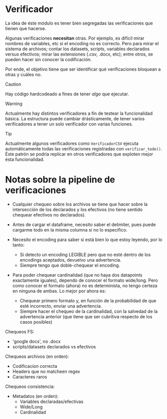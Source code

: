# Verificador

La idea de éste módulo es tener bien segregadas las verificaciones que tienen que hacerse.

Algunas verificaciones **necesitan** otras. Por ejemplo, es difícil mirar nombres de variables, etc si el encoding no es
correcto. Pero para mirar el sistema de archivos; contar los datasets, scripts, variables declarados versus efectivos;
mirar las extensiones (.csv, .docx, etc); entre otros, se pueden hacer sin conocer la codificación.

Por ende, el objetivo tiene que ser identificar qué verificaciones bloquean a otras y cuáles no.

> [!CAUTION]
> Hay código hardcodeado a fines de tener _algo_ que ejecutar.

> [!WARNING]
> Actualmente hay distintos verificadores a fin de testear la funcionalidad básica.
> La estructura puede cambiar drásticamente, de tener varios verificadores a tener un
> solo verificador con varias funciones.

> [!TIP]
> Actualmente algunos verificadores como `VerificadorCSV` ejecuta automáticamente todas las verificaciones registradas 
> con `verificar_todo()`. Éste patrón se podría replicar en otros verificadores que exploten mejor ésta funcionalidad.

# Notas sobre la pipeline de verificaciones

- Cualquier chequeo sobre los archivos se tiene que hacer sobre la intersección de los declarados y los efectivos (no tiene sentido chequear efectivos no declarados).

- Antes de cargar el dataframe, necesito saber el delimiter, pues puede cargarme todo en la misma columna si no lo especifico.

- Necesito el encoding para saber si está bien lo que estoy leyendo, por lo tanto:
    - Si detecto un encoding LEGIBLE pero que no esté dentro de los encodings aceptados, devuelvo una advertencia.
    - Siempre tengo que doble-chequear el encoding.


- Para poder chequear cardinalidad (que no haya dos datapoints exactamente iguales), dependo de conocer el formato wide/long. Pero como conocer el formato (ahora) no es determinista, no tengo certeza en ninguna de ambas. Lo mejor por ahora es:
    - Chequear primero formato y, en función de la probabilidad de que esté incorrecto, enviar una advertencia.
    - Siempre hacer el chequeo de la cardinalidad, con la salvedad de la advertencia anterior (que tiene que ser cubritiva respecto de los casos posibles)



Chequeos FS:

- 'google docs', no .docx
- scripts/datasets declarados vs efectivos

Chequeos archivos (en orden):
- Codificacion correcta
- Headers que no matcheen regex
- Caracteres raros

Chequeos consistencia:
- Metadatos (en orden):
    - Variables declaradas/efectivas
    - Wide/Long
    - Cardinalidad 